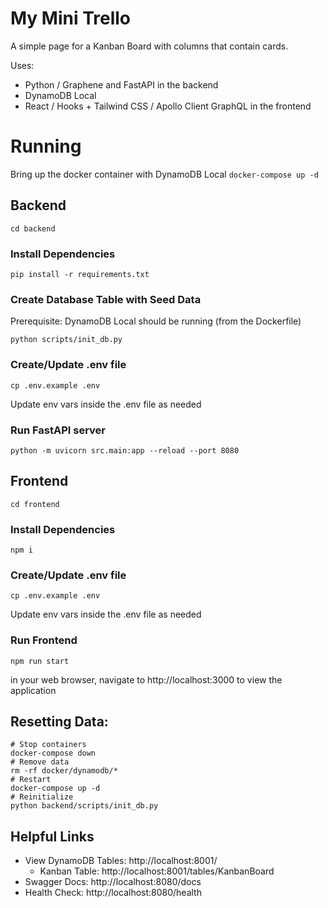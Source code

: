 # My Mini Trello
A simple page for a Kanban Board with columns that contain cards.

Uses:
- Python / Graphene and FastAPI in the backend
- DynamoDB Local
- React / Hooks + Tailwind CSS / Apollo Client GraphQL in the frontend

# Running
Bring up the docker container with DynamoDB Local
`docker-compose up -d`

## Backend
`cd backend`
### Install Dependencies
`pip install -r requirements.txt`

### Create Database Table with Seed Data
Prerequisite: DynamoDB Local should be running (from the Dockerfile)

`python scripts/init_db.py`

### Create/Update .env file
`cp .env.example .env`

Update env vars inside the .env file as needed

### Run FastAPI server
`python -m uvicorn src.main:app --reload --port 8080`

## Frontend
`cd frontend`

### Install Dependencies
`npm i`

### Create/Update .env file
`cp .env.example .env`

Update env vars inside the .env file as needed

### Run Frontend
`npm run start`

in your web browser, navigate to http://localhost:3000 to view the application


## Resetting Data:
```commandline
# Stop containers
docker-compose down
# Remove data
rm -rf docker/dynamodb/*
# Restart
docker-compose up -d
# Reinitialize
python backend/scripts/init_db.py
```

## Helpful Links
- View DynamoDB Tables: http://localhost:8001/
    - Kanban Table: http://localhost:8001/tables/KanbanBoard
- Swagger Docs: http://localhost:8080/docs
- Health Check: http://localhost:8080/health


